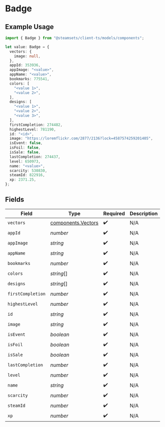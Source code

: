# Badge

## Example Usage

```typescript
import { Badge } from "@steamsets/client-ts/models/components";

let value: Badge = {
  vectors: {
    image: null,
  },
  appId: 353936,
  appImage: "<value>",
  appName: "<value>",
  bookmarks: 775541,
  colors: [
    "<value 1>",
    "<value 2>",
  ],
  designs: [
    "<value 1>",
    "<value 2>",
    "<value 3>",
  ],
  firstCompletion: 274482,
  highestLevel: 781190,
  id: "<id>",
  image: "https://loremflickr.com/2877/2136?lock=4587574259201405",
  isEvent: false,
  isFoil: false,
  isSale: false,
  lastCompletion: 274437,
  level: 650973,
  name: "<value>",
  scarcity: 530830,
  steamId: 822916,
  xp: 2371.25,
};
```

## Fields

| Field                                                    | Type                                                     | Required                                                 | Description                                              |
| -------------------------------------------------------- | -------------------------------------------------------- | -------------------------------------------------------- | -------------------------------------------------------- |
| `vectors`                                                | [components.Vectors](../../models/components/vectors.md) | :heavy_check_mark:                                       | N/A                                                      |
| `appId`                                                  | *number*                                                 | :heavy_check_mark:                                       | N/A                                                      |
| `appImage`                                               | *string*                                                 | :heavy_check_mark:                                       | N/A                                                      |
| `appName`                                                | *string*                                                 | :heavy_check_mark:                                       | N/A                                                      |
| `bookmarks`                                              | *number*                                                 | :heavy_check_mark:                                       | N/A                                                      |
| `colors`                                                 | *string*[]                                               | :heavy_check_mark:                                       | N/A                                                      |
| `designs`                                                | *string*[]                                               | :heavy_check_mark:                                       | N/A                                                      |
| `firstCompletion`                                        | *number*                                                 | :heavy_check_mark:                                       | N/A                                                      |
| `highestLevel`                                           | *number*                                                 | :heavy_check_mark:                                       | N/A                                                      |
| `id`                                                     | *string*                                                 | :heavy_check_mark:                                       | N/A                                                      |
| `image`                                                  | *string*                                                 | :heavy_check_mark:                                       | N/A                                                      |
| `isEvent`                                                | *boolean*                                                | :heavy_check_mark:                                       | N/A                                                      |
| `isFoil`                                                 | *boolean*                                                | :heavy_check_mark:                                       | N/A                                                      |
| `isSale`                                                 | *boolean*                                                | :heavy_check_mark:                                       | N/A                                                      |
| `lastCompletion`                                         | *number*                                                 | :heavy_check_mark:                                       | N/A                                                      |
| `level`                                                  | *number*                                                 | :heavy_check_mark:                                       | N/A                                                      |
| `name`                                                   | *string*                                                 | :heavy_check_mark:                                       | N/A                                                      |
| `scarcity`                                               | *number*                                                 | :heavy_check_mark:                                       | N/A                                                      |
| `steamId`                                                | *number*                                                 | :heavy_check_mark:                                       | N/A                                                      |
| `xp`                                                     | *number*                                                 | :heavy_check_mark:                                       | N/A                                                      |
